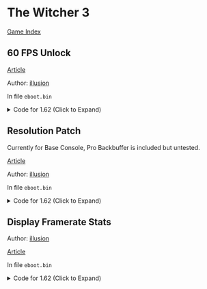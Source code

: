 # The Witcher 3

[Game Index](README.md#games)

## 60 FPS Unlock

[Article](https://illusion0001.github.io/patches/2021/07/07/W3Witcher-ResPatch/)

Author: [illusion](https://github.com/illusion0001)

In file `eboot.bin`

<details>
<summary>Code for 1.62 (Click to Expand)</summary>

```
BE 01 00 00 00 E8 7A E2 BC 00

BE 00 00 00 00 E8 7A E2 BC 00
```

</details>

## Resolution Patch

Currently for Base Console, Pro Backbuffer is included but untested.

[Article](https://illusion0001.github.io/patches/2021/07/07/W3Witcher-ResPatch/)

Author: [illusion](https://github.com/illusion0001)

In file `eboot.bin`

<details>
<summary>Code for 1.62 (Click to Expand)</summary>

```
# Base
# targeting 1280x720
B9 80 07 00 00 41 B8 38 04 00 00

B9 00 05 00 00 41 B8 D0 02 00 00

# Neo
B9 80 07 00 00 41 B8 70 08 00 00

# targeting ??x??
```

</details>

## Display Framerate Stats

Author: [illusion](https://github.com/illusion0001)

[Article](https://illusion0001.github.io/patches/2021/07/07/W3Witcher-ResPatch/)

In file `eboot.bin`

<details>
<summary>Code for 1.62 (Click to Expand)</summary>

```
49 89 DC 0F 84 33 01 00 00 C4 C1 7A 10

49 89 DC 0F 85 33 01 00 00 C4 C1 7A 10
```

</details>
